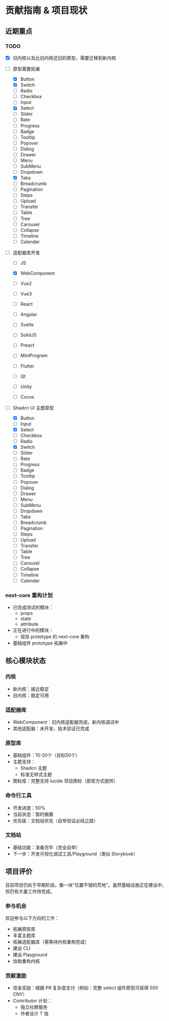 # 贡献指南 & 项目现状

## 近期重点

### TODO

- [x] 旧内核以及比旧内核还旧的原型，需要迁移到新内核
- [ ] 原型需要拓展

  - [x] Button
  - [x] Switch
  - [ ] Radio
  - [ ] Checkbox
  - [ ] Input
  - [x] Select
  - [ ] Slider
  - [ ] Rate
  - [ ] Progress
  - [ ] Badge
  - [ ] Tooltip
  - [ ] Popover
  - [ ] Dialog
  - [ ] Drawer
  - [ ] Menu
  - [ ] SubMenu
  - [ ] Dropdown
  - [x] Tabs
  - [ ] Breadcrumb
  - [ ] Pagination
  - [ ] Steps
  - [ ] Upload
  - [ ] Transfer
  - [ ] Table
  - [ ] Tree
  - [ ] Carousel
  - [ ] Collapse
  - [ ] Timeline
  - [ ] Calendar

- [ ] 适配器库开发

  - [ ] JS
  - [x] WebComponent
  - [ ] Vue2
  - [ ] Vue3
  - [ ] React
  - [ ] Angular
  - [ ] Svelte
  - [ ] SolidJS
  - [ ] Preact
  - [ ] MiniProgram

  - [ ] Flutter
  - [ ] Qt
  - [ ] Unity
  - [ ] Cocos

- [ ] Shadcn UI 主题原型
  - [x] Button
  - [ ] Input
  - [x] Select
  - [ ] Checkbox
  - [ ] Radio
  - [x] Switch
  - [ ] Slider
  - [ ] Rate
  - [ ] Progress
  - [ ] Badge
  - [ ] Tooltip
  - [ ] Popover
  - [ ] Dialog
  - [ ] Drawer
  - [ ] Menu
  - [ ] SubMenu
  - [ ] Dropdown
  - [ ] Tabs
  - [ ] Breadcrumb
  - [ ] Pagination
  - [ ] Steps
  - [ ] Upload
  - [ ] Transfer
  - [ ] Table
  - [ ] Tree
  - [ ] Carousel
  - [ ] Collapse
  - [ ] Timeline
  - [ ] Calendar

### next-core 重构计划

- 已完成测试的模块：
  - props
  - state
  - attribute
- 正在进行中的模块：
  - 现存 prototype 的 next-core 重构
- 基础组件 prototype 拓展中

## 核心模块状态

### 内核

- 新内核：接近稳定
- 旧内核：稳定可用

### 适配器库

- WebComponent：旧内核适配器完成，新内核调试中
- 其他适配器：未开发，技术验证已完成

### 原型库

- 基础组件：10-20个（目标50个）
- 主题支持：
  - Shadcn 主题
  - 标准无样式主题
- 图标库：完整支持 lucide 项目图标（原型方式提供）

### 命令行工具

- 开发进度：50%
- 当前状态：暂时搁置
- 优先级：文档站优先（自举验证必经之路）

### 文档站

- 基础功能：准备完毕（完全自举）
- 下一步：开发可视化调试工具/Playground（类似 Storybook）

## 项目评价

目前项目仍处于早期阶段，像一块"位置不错的荒地"。虽然基础设施正在建设中，但仍有大量工作待完成。

### 参与机会

欢迎参与以下方向的工作：

- 拓展原型库
- 丰富主题库
- 拓展适配器库（需等待内核重构完成）
- 建设 CLI
- 建设 Playground
- 协助重构内核

### 贡献激励

- 现金奖励：根据 PR 复杂度支付（例如：完整 select 组件原型可获得 500 CNY）
- Contributor 计划：
  - 独立社群服务
  - 作者设计 T 恤
